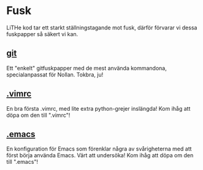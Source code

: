 # Fusk
LiTHe kod tar ett starkt ställningstagande mot fusk, därför förvarar vi
dessa fuskpapper så säkert vi kan.

## <a href="/gitcheatsheet/">git</a>
Ett "enkelt" gitfuskpapper med de mest använda
kommandona, specialanpassat för Nollan. Tokbra, ju!

## <a href="/vimrc" download=".vimrc">.vimrc</a>
En bra första .vimrc, med lite extra python-grejer inslängda!
Kom ihåg att döpa om den till ".vimrc"!

## <a href="/emacs_config" download=".emacs">.emacs</a>
En konfiguration för Emacs som förenklar några av svårigheterna
med att först börja använda Emacs. Värt att undersöka!
Kom ihåg att döpa om den till ".emacs"!
